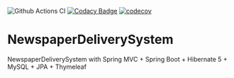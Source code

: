 ![Github Actions CI](https://github.com/adityastic/NewspaperDeliverySystem/workflows/Github%20Actions%20CI/badge.svg?branch=development) [![Codacy Badge](https://api.codacy.com/project/badge/Grade/1802be6d31254c29bc21043c657bd12c)](https://www.codacy.com?utm_source=github.com&amp;utm_medium=referral&amp;utm_content=adityastic/NewspaperDeliverySystem&amp;utm_campaign=Badge_Grade) [![codecov](https://codecov.io/gh/adityastic/NewspaperDeliverySystem/branch/development/graph/badge.svg)](https://codecov.io/gh/adityastic/NewspaperDeliverySystem)

# NewspaperDeliverySystem
NewspaperDeliverySystem with Spring MVC + Spring Boot + Hibernate 5 + MySQL + JPA + Thymeleaf

